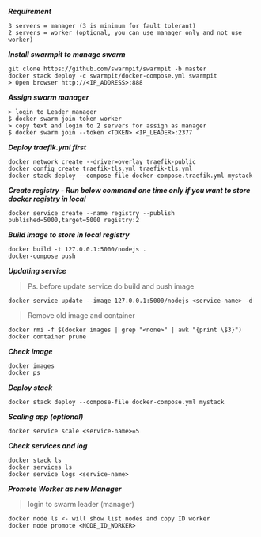 ***Requirement***

```
3 servers = manager (3 is minimum for fault tolerant)
2 servers = worker (optional, you can use manager only and not use worker)
```

***Install swarmpit to manage swarm***

```
git clone https://github.com/swarmpit/swarmpit -b master
docker stack deploy -c swarmpit/docker-compose.yml swarmpit
> Open browser http://<IP_ADDRESS>:888
```

***Assign swarm manager***

```
> login to Leader manager
$ docker swarm join-token worker
> copy text and login to 2 servers for assign as manager
$ docker swarm join --token <TOKEN> <IP_LEADER>:2377
```

***Deploy traefik.yml first***

```
docker network create --driver=overlay traefik-public
docker config create traefik-tls.yml traefik-tls.yml
docker stack deploy --compose-file docker-compose.traefik.yml mystack
```

***Create registry - Run below command one time only if you want to store docker registry in local***

```
docker service create --name registry --publish published=5000,target=5000 registry:2
```

***Build image to store in local registry***

```
docker build -t 127.0.0.1:5000/nodejs .
docker-compose push
```

***Updating service***
> Ps. before update service do build and push image

```
docker service update --image 127.0.0.1:5000/nodejs <service-name> -d
```

> Remove old image and container

```
docker rmi -f $(docker images | grep "<none>" | awk "{print \$3}")
docker container prune
```

***Check image***

```
docker images
docker ps
```

***Deploy stack***

```
docker stack deploy --compose-file docker-compose.yml mystack
```

***Scaling app (optional)***

```
docker service scale <service-name>=5
```

***Check services and log***

```
docker stack ls
docker services ls
docker service logs <service-name>
```

***Promote Worker as new Manager***
> login to swarm leader (manager)
```
docker node ls <- will show list nodes and copy ID worker
docker node promote <NODE_ID_WORKER>
```
